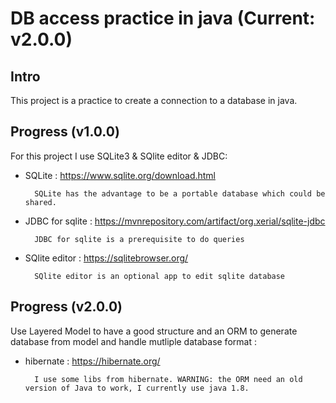 # DB access practice in java (Current: v2.0.0)

## Intro
This project is a practice to create a connection to a database in java.

## Progress (v1.0.0)
For this project I use SQLite3 & SQlite editor & JDBC:
* SQLite : https://www.sqlite.org/download.html

        SQLite has the advantage to be a portable database which could be shared.

* JDBC for sqlite : https://mvnrepository.com/artifact/org.xerial/sqlite-jdbc

        JDBC for sqlite is a prerequisite to do queries

* SQlite editor : https://sqlitebrowser.org/

        SQlite editor is an optional app to edit sqlite database


## Progress (v2.0.0)
Use Layered Model to have a good structure and an ORM to generate database from model and handle mutliple database format : 
* hibernate : https://hibernate.org/

        I use some libs from hibernate. WARNING: the ORM need an old version of Java to work, I currently use java 1.8.